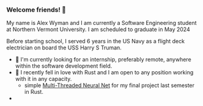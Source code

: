 ### Welcome friends! 👋

My name is Alex Wyman and I am currently a Software Engineering student at Northern Vermont University. I am scheduled to graduate in May 2024

Before starting school, I served 6 years in the US Navy as a flight deck electrician on board the USS Harry S Truman.

- 👀 I'm currently looking for an internship, preferably remote, anywhere within the software development field.
- 🦀 I recently fell in love with Rust and I am open to any position working with it in any capacity.
  - simple [Multi-Threaded Neural Net](https://github.com/AJWyman1/rust_net) for my final project last semester in Rust.
- 
<!--
**AJWyman1/AJWyman1** is a ✨ _special_ ✨ repository because its `README.md` (this file) appears on your GitHub profile.

Here are some ideas to get you started:

- 🔭 I’m currently working on ...
- 🌱 I’m currently learning ...
- 👯 I’m looking to collaborate on ...
- 🤔 I’m looking for help with ...
- 💬 Ask me about ...
- 📫 How to reach me: ...
- 😄 Pronouns: ...
- ⚡ Fun fact: ...
-->

